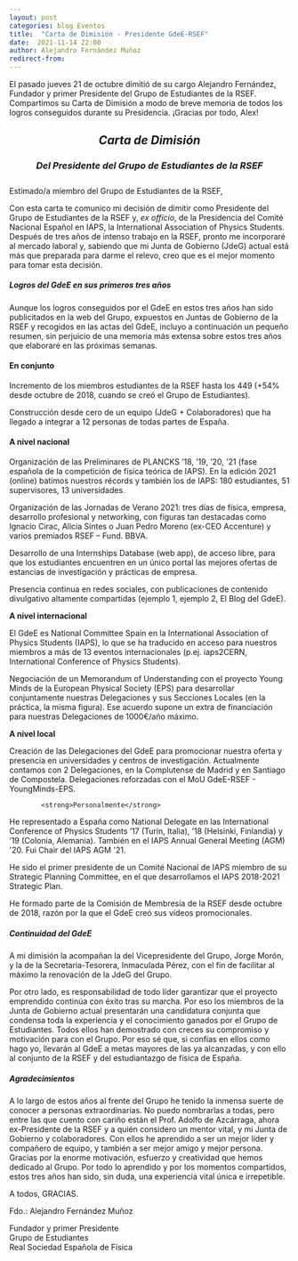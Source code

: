 ```yaml
---
layout: post
categories: blog Eventos
title:  "Carta de Dimisión - Presidente GdeE-RSEF"
date:  2021-11-14 22:00
author: Alejandro Fernández Muñoz
redirect-from:
---
```

<p>El pasado jueves 21 de octubre dimitió de su cargo Alejandro Fernández, Fundador y primer Presidente del Grupo de Estudiantes de la RSEF. Compartimos su Carta de Dimisión a modo de breve memoria de todos los logros conseguidos durante su Presidencia. ¡Gracias por todo, Alex!</p>

<h2><center><em>Carta de Dimisión</em></center></h2>
<h3><center><em>Del Presidente del Grupo de Estudiantes de la RSEF</em></center></h3>

<p style="padding-top: 10px">Estimado/a miembro del Grupo de Estudiantes de la RSEF,</p>

<p>Con esta carta te comunico mi decisión de dimitir como Presidente del Grupo de Estudiantes de la RSEF y, <em>ex officio</em>, de la Presidencia del Comité Nacional Español en IAPS, la International Association of Physics Students. Después de tres años de intenso trabajo en la RSEF, pronto me incorporaré al mercado laboral y, sabiendo que mi Junta de Gobierno (JdeG) actual está más que preparada para darme el relevo, creo que es el mejor momento para tomar esta decisión.</p>

<h5>Logros del GdeE en sus primeros tres años</h5>

<p>Aunque los logros conseguidos por el GdeE en estos tres años han sido publicitados en la web del Grupo, expuestos en Juntas de Gobierno de la RSEF y recogidos en las actas del GdeE, incluyo a continuación un pequeño resumen, sin perjuicio de una memoria más extensa sobre estos tres años que elaboraré en las próximas semanas.</p>

<h4><strong>En conjunto</strong></h4>

<p>Incremento de los miembros estudiantes de la RSEF hasta los 449 (+54% desde octubre de 2018, cuando se creó el Grupo de Estudiantes).</p>

<p>Construcción desde cero de un equipo (JdeG + Colaboradores) que ha llegado a integrar a 12 personas de todas partes de España.</p>

<h4>A nivel nacional</h4>

<p>Organización de las Preliminares de PLANCKS ’18, ’19, ’20, ’21 (fase española de la competición de física teórica de IAPS). En la edición 2021 (online) batimos nuestros récords y también los de IAPS: 180 estudiantes, 51 supervisores, 13 universidades.</p>

<p>Organización de las Jornadas de Verano 2021: tres días de física, empresa, desarrollo profesional y networking, con figuras tan destacadas como Ignacio Cirac, Alicia Sintes o Juan Pedro Moreno (ex-CEO Accenture) y varios premiados RSEF – Fund. BBVA.</p>

<p>Desarrollo de una Internships Database (web app), de acceso libre, para que los estudiantes encuentren en un único portal las mejores ofertas de estancias de investigación y prácticas de empresa.</p>

<p>Presencia continua en redes sociales, con publicaciones de contenido divulgativo altamente compartidas (ejemplo 1, ejemplo 2, El Blog del GdeE).</p>

<strong>A nivel internacional</strong>

<p>El GdeE es National Committee Spain en la International Association of Physics Students (IAPS), lo que se ha traducido en acceso para nuestros miembros a más de 13 eventos internacionales (p.ej. iaps2CERN, International Conference of Physics Students).</p>

<p>Negociación de un Memorandum of Understanding con el proyecto Young Minds de la European Physical Society (EPS) para desarrollar conjuntamente nuestras Delegaciones y sus Secciones Locales (en la práctica, la misma figura). Ese acuerdo supone un extra de financiación para nuestras Delegaciones de 1000€/año máximo.</p>

<strong>A nivel local</strong>

<p>Creación de las Delegaciones del GdeE para promocionar nuestra oferta y presencia en universidades y centros de investigación. Actualmente contamos con 2 Delegaciones, en la Complutense de Madrid y en Santiago de Compostela. Delegaciones reforzadas con el MoU GdeE-RSEF - YoungMinds-EPS.</p>

            <strong>Personalmente</strong>

<p>He representado a España como National Delegate en las International Conference of Physics Students ’17 (Turín, Italia), ’18 (Helsinki, Finlandia) y ’19 (Colonia, Alemania). También en el IAPS Annual General Meeting (AGM) '20. Fui Chair del IAPS AGM '21.</p>

<p>He sido el primer presidente de un Comité Nacional de IAPS miembro de su Strategic Planning Committee, en el que desarrollamos el IAPS 2018-2021 Strategic Plan.</p>

<p>He formado parte de la Comisión de Membresía de la RSEF desde octubre de 2018, razón por la que el GdeE creó sus vídeos promocionales.</p>


<h5>Continuidad del GdeE</h5>

<p>A mi dimisión la acompañan la del Vicepresidente del Grupo, Jorge Morón, y la de la Secretaria-Tesorera, Inmaculada Pérez, con el fin de facilitar al máximo la renovación de la JdeG del Grupo.</p>

<p>Por otro lado, es responsabilidad de todo líder garantizar que el proyecto emprendido continúa con éxito tras su marcha. Por eso los miembros de la Junta de Gobierno actual presentarán una candidatura conjunta que condensa toda la experiencia y el conocimiento ganados por el Grupo de Estudiantes. Todos ellos han demostrado con creces su compromiso y motivación para con el Grupo. Por eso sé que, si confías en ellos como hago yo, llevarán al GdeE a metas mayores de las ya alcanzadas, y con ello al conjunto de la RSEF y del estudiantazgo de física de España.</p>


<h5>Agradecimientos</h5>

<p>A lo largo de estos años al frente del Grupo he tenido la inmensa suerte de conocer a personas extraordinarias. No puedo nombrarlas a todas, pero entre las que cuento con cariño están el Prof. Adolfo de Azcárraga, ahora ex-Presidente de la RSEF y a quién considero un mentor vital, y mi Junta de Gobierno y colaboradores. Con ellos he aprendido a ser un mejor líder y compañero de equipo, y también a ser mejor amigo y mejor persona. Gracias por la enorme motivación, esfuerzo y creatividad que hemos dedicado al Grupo. Por todo lo aprendido y por los momentos compartidos, estos tres años han sido, sin duda, una experiencia vital única e irrepetible.</p>

<p>A todos, GRACIAS.</p>


<p>Fdo.: Alejandro Fernández Muñoz</p>

<p>Fundador y primer Presidente<br>
Grupo de Estudiantes<br>
Real Sociedad Española de Física</p>
